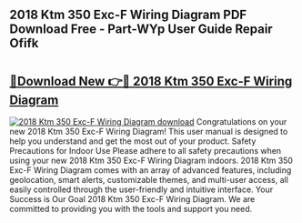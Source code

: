 ## 2018 Ktm 350 Exc-F Wiring Diagram PDF Download Free - Part-WYp User Guide Repair Ofifk

# <h2><a href="http://dftlr9.blite.top/?on=2018+Ktm+350+Exc-F+Wiring+Diagram">🔗Download New 👉🔴 2018 Ktm 350 Exc-F Wiring Diagram</a></h2>

[![2018 Ktm 350 Exc-F Wiring Diagram download](https://i.imgur.com/lujVjoI.png)](http://dftlr9.blite.top/?on=2018+Ktm+350+Exc-F+Wiring+Diagram)
Congratulations on your new 2018 Ktm 350 Exc-F Wiring Diagram! This user manual is designed to help you understand and get the most out of your product. Safety Precautions for Indoor Use Please adhere to all safety precautions when using your new 2018 Ktm 350 Exc-F Wiring Diagram indoors. 2018 Ktm 350 Exc-F Wiring Diagram comes with an array of advanced features, including geolocation, smart alerts, customizable themes, and multi-user access, all easily controlled through the user-friendly and intuitive interface. Your Success is Our Goal 2018 Ktm 350 Exc-F Wiring Diagram. We are committed to providing you with the tools and support you need.
